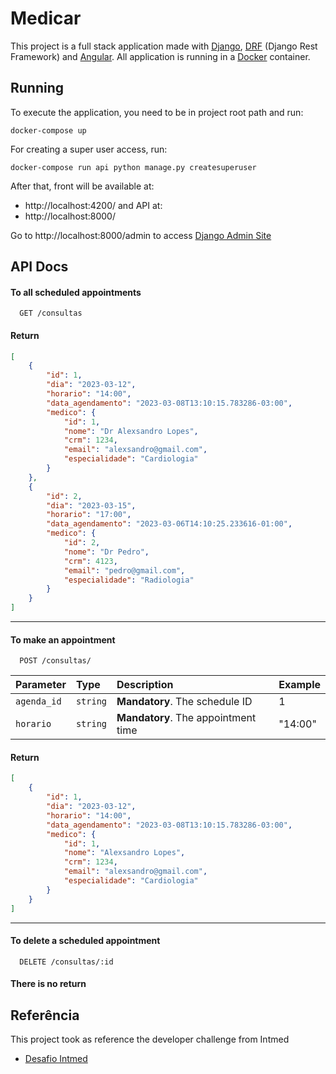 # Medicar

This project is a full stack application made with [Django](https://www.djangoproject.com), [DRF](https://www.django-rest-framework.org) (Django Rest Framework) and [Angular](https://angular.io).  All application is running in a [Docker](https://www.docker.com) container.

## Running

To execute the application, you need to be in project root path and run:

```
docker-compose up
```

For creating a super user access, run:

```
docker-compose run api python manage.py createsuperuser
```

After that, front will be available at:
 - http://localhost:4200/ 
and API at:
 - http://localhost:8000/


Go to http://localhost:8000/admin to access [Django Admin Site](https://docs.djangoproject.com/en/4.1/ref/contrib/admin/)
## API Docs

#### To all scheduled appointments

```http
  GET /consultas
```
#### Return
```json
[
    {
        "id": 1,
        "dia": "2023-03-12",
        "horario": "14:00",
        "data_agendamento": "2023-03-08T13:10:15.783286-03:00",
        "medico": {
            "id": 1,
            "nome": "Dr Alexsandro Lopes",
            "crm": 1234,
            "email": "alexsandro@gmail.com",
            "especialidade": "Cardiologia"
        }
    },
    {
        "id": 2,
        "dia": "2023-03-15",
        "horario": "17:00",
        "data_agendamento": "2023-03-06T14:10:25.233616-01:00",
        "medico": {
            "id": 2,
            "nome": "Dr Pedro",
            "crm": 4123,
            "email": "pedro@gmail.com",
            "especialidade": "Radiologia"
        }
    }
]
```

-----
#### To make an appointment


```http
  POST /consultas/
```


| Parameter   | Type       | Description                         | Example   |
| :---------- | :--------- | :-----------------------------------| :---------| 
| `agenda_id` | `string`   | **Mandatory**. The schedule ID      |1          | 
| `horario`   | `string`   | **Mandatory**. The appointment time |"14:00"    | 

#### Return
```json
[
    {
        "id": 1,
        "dia": "2023-03-12",
        "horario": "14:00",
        "data_agendamento": "2023-03-08T13:10:15.783286-03:00",
        "medico": {
            "id": 1,
            "nome": "Alexsandro Lopes",
            "crm": 1234,
            "email": "alexsandro@gmail.com",
            "especialidade": "Cardiologia"
        }
    }
]
```

-----------
#### To delete a scheduled appointment
```http
  DELETE /consultas/:id
```
#### There is no return
## Referência
This project took as reference the developer challenge from Intmed
 - [Desafio Intmed](https://github.com/Intmed-Software/desafio)


